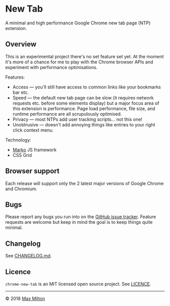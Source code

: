 <!--
  TODO: Decide on and lock in the main feature set.
  TODO: Come up with a good name.
  TODO: Create app icons.
  TODO: Set up test framework and write tests.
  TODO: Update manifest in preparation for publishing..
  TODO: Publish on the Chrome web store.
  TODO: Add links to the extension in the Chrome web store (readme, changelog, github, etc.).
-->

# New Tab

A minimal and high performance Google Chrome new tab page (NTP) extension.

## Overview

This is an experimental project there's no set feature set yet. At the moment it's more of a chance for me to play with the Chrome browser APIs and experiment with performance optimisations.

Features:

* Access — you'll still have access to common links like your bookmarks bar etc.
* Speed — the default new tab page can be slow (it requires network requests etc. before some elements display) but a major focus area of this extension is performance. Page load performance, file size, and runtime performance are all scrupulously optimised.
* Privacy — most NTPs add user tracking scripts... not this one!
* Unobtrusive — doesn't add annoying things like entries to your right click context menu.

Technology:

* [Marko](https://markojs.com) JS framework
* CSS Grid

## Browser support

Each release will support only the 2 latest major versions of Google Chrome and Chromium.

## Bugs

Please report any bugs you run into on the [GitHub issue tracker](https://github.com/MaxMilton/chrome-new-tab/issues). Feature requests are welcome but keep in mind the goal is to keep things quite minimal.

## Changelog

See [CHANGELOG.md](https://github.com/MaxMilton/chrome-new-tab/blob/master/CHANGELOG.md).

## Licence

`chrome-new-tab` is an MIT licensed open source project. See [LICENCE](https://github.com/MaxMilton/chrome-new-tab/blob/master/LICENCE).

-----

© 2018 [Max Milton](https://maxmilton.com)
